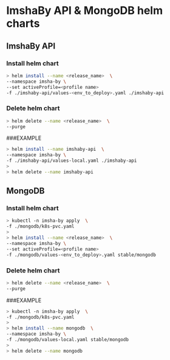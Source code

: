 # ImshaBy API & MongoDB helm charts

## ImshaBy API
### Install helm chart

```bash
> helm install --name <release_name>  \
--namespace imsha-by \
--set activeProfile=<profile name>
-f ./imshaby-api/values-<env_to_deploy>.yaml ./imshaby-api
```

### Delete helm chart
```bash
> helm delete --name <release_name>  \
--purge
```

###EXAMPLE
```bash
> helm install --name imshaby-api  \
--namespace imsha-by \
-f ./imshaby-api/values-local.yaml ./imshaby-api
> 
> helm delete --name imshaby-api
```

## MongoDB
### Install helm chart

```bash
> kubectl -n imsha-by apply  \
-f ./mongodb/k8s-pvc.yaml
>
> helm install --name <release_name>  \
--namespace imsha-by \
--set activeProfile=<profile name>
-f ./mongodb/values-<env_to_deploy>.yaml stable/mongodb
```

### Delete helm chart
```bash
> helm delete --name <release_name>  \
--purge
```

###EXAMPLE
```bash
> kubectl -n imsha-by apply  \
-f ./mongodb/k8s-pvc.yaml
>
> helm install --name mongodb  \
--namespace imsha-by \
-f ./mongodb/values-local.yaml stable/mongodb
> 
> helm delete --name mongodb
```
